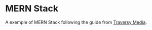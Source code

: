 # MERN Stack

A exemple of MERN Stack following the guide from [Traversy Media](https://youtu.be/-0exw-9YJBo).
